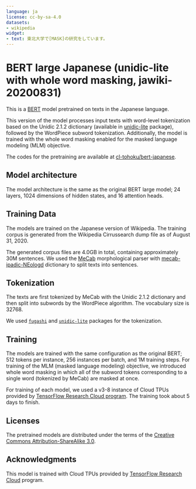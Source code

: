 ```yaml
---
language: ja
license: cc-by-sa-4.0
datasets:
- wikipedia
widget:
- text: 東北大学で[MASK]の研究をしています。
---
```


# BERT large Japanese (unidic-lite with whole word masking, jawiki-20200831)

This is a [BERT](https://github.com/google-research/bert) model pretrained on texts in the Japanese language.

This version of the model processes input texts with word-level tokenization based on the Unidic 2.1.2 dictionary (available in [unidic-lite](https://pypi.org/project/unidic-lite/) package), followed by the WordPiece subword tokenization.
Additionally, the model is trained with the whole word masking enabled for the masked language modeling (MLM) objective.

The codes for the pretraining are available at [cl-tohoku/bert-japanese](https://github.com/cl-tohoku/bert-japanese/tree/v2.0).

## Model architecture

The model architecture is the same as the original BERT large model; 24 layers, 1024 dimensions of hidden states, and 16 attention heads.

## Training Data

The models are trained on the Japanese version of Wikipedia.
The training corpus is generated from the Wikipedia Cirrussearch dump file as of August 31, 2020.

The generated corpus files are 4.0GB in total, containing approximately 30M sentences.
We used the [MeCab](https://taku910.github.io/mecab/) morphological parser with [mecab-ipadic-NEologd](https://github.com/neologd/mecab-ipadic-neologd) dictionary to split texts into sentences.

## Tokenization

The texts are first tokenized by MeCab with the Unidic 2.1.2 dictionary and then split into subwords by the WordPiece algorithm.
The vocabulary size is 32768.

We used [`fugashi`](https://github.com/polm/fugashi) and [`unidic-lite`](https://github.com/polm/unidic-lite) packages for the tokenization.

## Training

The models are trained with the same configuration as the original BERT; 512 tokens per instance, 256 instances per batch, and 1M training steps.
For training of the MLM (masked language modeling) objective, we introduced whole word masking in which all of the subword tokens corresponding to a single word (tokenized by MeCab) are masked at once.

For training of each model, we used a v3-8 instance of Cloud TPUs provided by [TensorFlow Research Cloud program](https://www.tensorflow.org/tfrc/).
The training took about 5 days to finish.

## Licenses

The pretrained models are distributed under the terms of the [Creative Commons Attribution-ShareAlike 3.0](https://creativecommons.org/licenses/by-sa/3.0/).

## Acknowledgments

This model is trained with Cloud TPUs provided by [TensorFlow Research Cloud](https://www.tensorflow.org/tfrc/) program.
